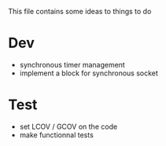 

This file contains some ideas to things to do


# Dev
- synchronous timer management
- implement a block for synchronous socket


# Test
- set LCOV / GCOV on the code
- make functionnal tests


